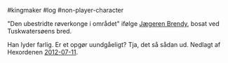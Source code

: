 #kingmaker #log #non-player-character

"Den ubestridte røverkonge i området" ifølge [Jægeren Brendy](Jægeren%20Brendy.md), bosat ved Tuskwatersøens bred. 
Han lyder farlig. Er et opgør uundgåeligt? Tja, det så sådan ud. Nedlagt af Hexordenen [2012-07-11](2012-07-11.md).
